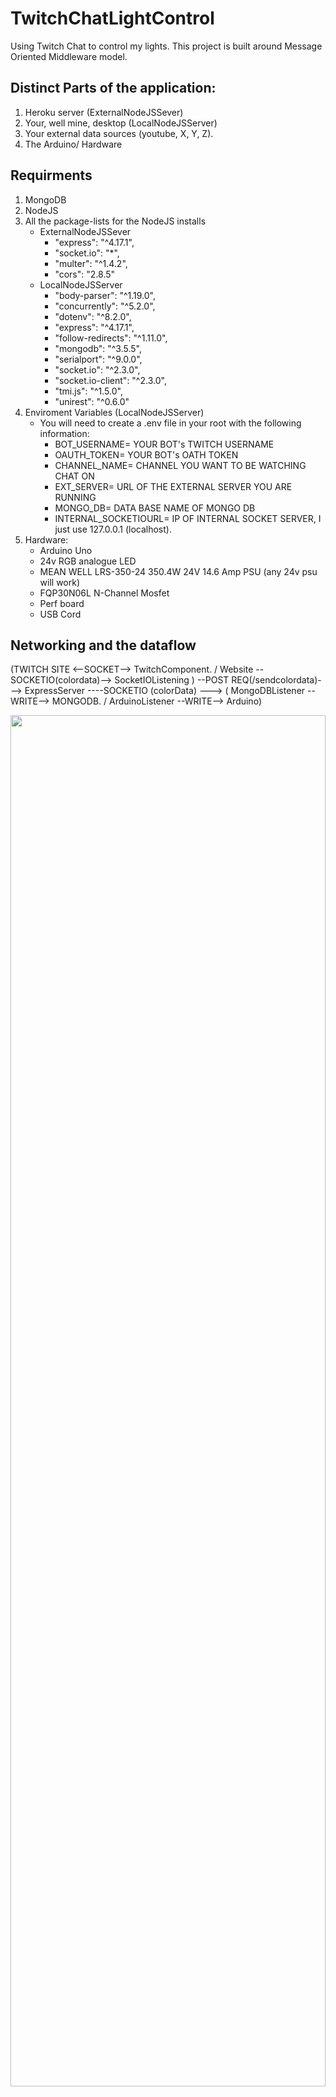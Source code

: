 # TwitchChatLightControl
Using Twitch Chat to control my lights. This project is built around Message Oriented Middleware model. 

## Distinct Parts of the application:

1. Heroku server (ExternalNodeJSSever)
2. Your, well mine, desktop (LocalNodeJSServer)
3. Your external data sources (youtube, X, Y, Z). 
4. The Arduino/ Hardware 

## Requirments

1. MongoDB 
2. NodeJS
3. All the package-lists for the NodeJS installs
   - ExternalNodeJSSever
       -  "express": "^4.17.1",
       -  "socket.io": "*",
       - "multer": "^1.4.2",
       - "cors": "2.8.5"
    - LocalNodeJSServer
       - "body-parser": "^1.19.0",
       - "concurrently": "^5.2.0",
       - "dotenv": "^8.2.0",
       - "express": "^4.17.1",
       - "follow-redirects": "^1.11.0",
       - "mongodb": "^3.5.5",
       - "serialport": "^9.0.0",
       - "socket.io": "^2.3.0",
       - "socket.io-client": "^2.3.0",
       - "tmi.js": "^1.5.0",
       - "unirest": "^0.6.0"
4. Enviroment Variables (LocalNodeJSServer)
    - You will need to create a .env file in your root with the following information:
        - BOT_USERNAME= YOUR BOT's TWITCH USERNAME
        - OAUTH_TOKEN= YOUR BOT's OATH TOKEN
        - CHANNEL_NAME= CHANNEL YOU WANT TO BE WATCHING CHAT ON
        - EXT_SERVER= URL OF THE EXTERNAL SERVER YOU ARE RUNNING
        - MONGO_DB= DATA BASE NAME OF MONGO DB
        - INTERNAL_SOCKETIOURL= IP OF INTERNAL SOCKET SERVER, I just use 127.0.0.1 (localhost). 
5. Hardware:
   - Arduino Uno
   - 24v RGB analogue LED
   - MEAN WELL LRS-350-24 350.4W 24V 14.6 Amp PSU (any 24v psu will work)
   - FQP30N06L N-Channel Mosfet
   - Perf board
   - USB Cord

## Networking and the dataflow

(TWITCH SITE  <--SOCKET--> TwitchComponent.  / Website --SOCKETIO(colordata)--> SocketIOListening ) --POST REQ(/sendcolordata)---> ExpressServer ----SOCKETIO (colorData) ---> ( MongoDBListener --WRITE--> MONGODB.  / ArduinoListener --WRITE--> Arduino)

<img src="https://raw.githubusercontent.com/EdwardDeaver/TwitchChatLightControl/master/Diagrams/Network%20Graph.svg?token=AB2WYELAGSK6LTRCEQXZ7OK65WEA2" width="100%" height="75%">
![Image of Networking](https://raw.githubusercontent.com/EdwardDeaver/TwitchChatLightControl/master/Diagrams/Network%20Graph.svg?token=AB2WYELAGSK6LTRCEQXZ7OK65WEA2)


